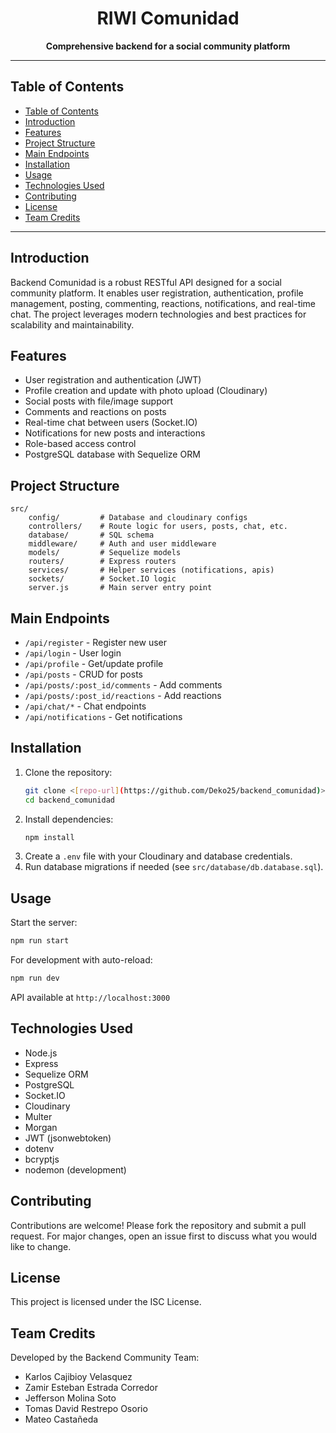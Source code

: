 <div align="center">
	<h1>RIWI Comunidad </h1>
	<p><b>Comprehensive backend for a social community platform</b></p>
</div>

---

## Table of Contents
- [Table of Contents](#table-of-contents)
- [Introduction](#introduction)
- [Features](#features)
- [Project Structure](#project-structure)
- [Main Endpoints](#main-endpoints)
- [Installation](#installation)
- [Usage](#usage)
- [Technologies Used](#technologies-used)
- [Contributing](#contributing)
- [License](#license)
- [Team Credits](#team-credits)

---

## Introduction

Backend Comunidad is a robust RESTful API designed for a social community platform. It enables user registration, authentication, profile management, posting, commenting, reactions, notifications, and real-time chat. The project leverages modern technologies and best practices for scalability and maintainability.

## Features

- User registration and authentication (JWT)
- Profile creation and update with photo upload (Cloudinary)
- Social posts with file/image support
- Comments and reactions on posts
- Real-time chat between users (Socket.IO)
- Notifications for new posts and interactions
- Role-based access control
- PostgreSQL database with Sequelize ORM

## Project Structure

```
src/
	config/         # Database and cloudinary configs
	controllers/    # Route logic for users, posts, chat, etc.
	database/       # SQL schema
	middleware/     # Auth and user middleware
	models/         # Sequelize models
	routers/        # Express routers
	services/       # Helper services (notifications, apis)
	sockets/        # Socket.IO logic
	server.js       # Main server entry point
```

## Main Endpoints

- `/api/register` - Register new user
- `/api/login` - User login
- `/api/profile` - Get/update profile
- `/api/posts` - CRUD for posts
- `/api/posts/:post_id/comments` - Add comments
- `/api/posts/:post_id/reactions` - Add reactions
- `/api/chat/*` - Chat endpoints
- `/api/notifications` - Get notifications

## Installation

1. Clone the repository:
	 ```bash
	 git clone <[repo-url](https://github.com/Deko25/backend_comunidad)>
	 cd backend_comunidad
	 ```
2. Install dependencies:
	 ```bash
	 npm install
	 ```
3. Create a `.env` file with your Cloudinary and database credentials.
4. Run database migrations if needed (see `src/database/db.database.sql`).

## Usage

Start the server:
```bash
npm run start
```
For development with auto-reload:
```bash
npm run dev
```
API available at `http://localhost:3000`

## Technologies Used

- Node.js
- Express
- Sequelize ORM
- PostgreSQL
- Socket.IO
- Cloudinary
- Multer
- Morgan
- JWT (jsonwebtoken)
- dotenv
- bcryptjs
- nodemon (development)

## Contributing

Contributions are welcome! Please fork the repository and submit a pull request. For major changes, open an issue first to discuss what you would like to change.

## License

This project is licensed under the ISC License.

## Team Credits

Developed by the Backend Community Team:

- Karlos Cajibioy Velasquez
- Zamir Esteban Estrada Corredor
- Jefferson Molina Soto
- Tomas David Restrepo Osorio
- Mateo Castañeda



